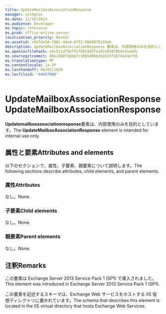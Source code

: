 ```yaml
---
title: UpdateMailboxAssociationResponse
manager: sethgros
ms.date: 11/16/2014
ms.audience: Developer
ms.topic: reference
ms.prod: office-online-server
localization_priority: Normal
ms.assetid: c037de3d-7881-4de4-8f52-68d4878155eb
description: UpdateMailboxAssociationResponse 要素は、内部使用のみを目的としています。
ms.openlocfilehash: e4c511d75ef91f0919d5fe182e85070bdc9aae9c
ms.sourcegitcommit: 88ec988f2bb67c1866d06b361615f3674a24e795
ms.translationtype: MT
ms.contentlocale: ja-JP
ms.lasthandoff: 06/03/2020
ms.locfileid: "44457908"
---
```

# <a name="updatemailboxassociationresponse"></a><span data-ttu-id="897d8-103">UpdateMailboxAssociationResponse</span><span class="sxs-lookup"><span data-stu-id="897d8-103">UpdateMailboxAssociationResponse</span></span>

<span data-ttu-id="897d8-104">**Updatemailboxassociationresponse**要素は、内部使用のみを目的としています。</span><span class="sxs-lookup"><span data-stu-id="897d8-104">The **UpdateMailboxAssociationResponse** element is intended for internal use only.</span></span> 

## <a name="attributes-and-elements"></a><span data-ttu-id="897d8-105">属性と要素</span><span class="sxs-lookup"><span data-stu-id="897d8-105">Attributes and elements</span></span>

<span data-ttu-id="897d8-106">以下のセクションで、属性、子要素、親要素について説明します。</span><span class="sxs-lookup"><span data-stu-id="897d8-106">The following sections describe attributes, child elements, and parent elements.</span></span>
  
### <a name="attributes"></a><span data-ttu-id="897d8-107">属性</span><span class="sxs-lookup"><span data-stu-id="897d8-107">Attributes</span></span>

<span data-ttu-id="897d8-108">なし。</span><span class="sxs-lookup"><span data-stu-id="897d8-108">None.</span></span>
  
### <a name="child-elements"></a><span data-ttu-id="897d8-109">子要素</span><span class="sxs-lookup"><span data-stu-id="897d8-109">Child elements</span></span>

<span data-ttu-id="897d8-110">なし。</span><span class="sxs-lookup"><span data-stu-id="897d8-110">None.</span></span>
  
### <a name="parent-elements"></a><span data-ttu-id="897d8-111">親要素</span><span class="sxs-lookup"><span data-stu-id="897d8-111">Parent elements</span></span>

<span data-ttu-id="897d8-112">なし。</span><span class="sxs-lookup"><span data-stu-id="897d8-112">None.</span></span>
  
## <a name="remarks"></a><span data-ttu-id="897d8-113">注釈</span><span class="sxs-lookup"><span data-stu-id="897d8-113">Remarks</span></span>

<span data-ttu-id="897d8-114">この要素は Exchange Server 2013 Service Pack 1 (SP1) で導入されました。</span><span class="sxs-lookup"><span data-stu-id="897d8-114">This element was introduced in Exchange Server 2013 Service Pack 1 (SP1).</span></span>
  
<span data-ttu-id="897d8-115">この要素を記述するスキーマは、Exchange Web サービスをホストする IIS 仮想ディレクトリに置かれています。</span><span class="sxs-lookup"><span data-stu-id="897d8-115">The schema that describes this element is located in the IIS virtual directory that hosts Exchange Web Services.</span></span>
  

